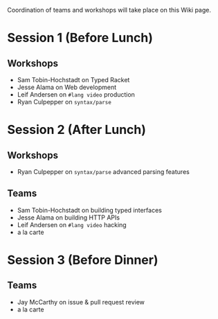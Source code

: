 Coordination of teams and workshops will take place on this Wiki page.

# Session 1 (Before Lunch)
## Workshops
* Sam Tobin-Hochstadt on Typed Racket
* Jesse Alama on Web development
* Leif Andersen on `#lang video` production
* Ryan Culpepper on `syntax/parse`

# Session 2 (After Lunch)
## Workshops
* Ryan Culpepper on `syntax/parse` advanced parsing features

## Teams
* Sam Tobin-Hochstadt on building typed interfaces
* Jesse Alama on building HTTP APIs
* Leif Andersen on `#lang video` hacking
* a la carte

# Session 3 (Before Dinner)
## Teams
* Jay McCarthy on issue & pull request review
* a la carte